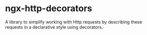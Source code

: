 # ngx-http-decorators
A library to simplify working with Http requests by describing these requests in a declarative style using decorators.
